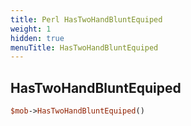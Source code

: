 ```yaml
---
title: Perl HasTwoHandBluntEquiped
weight: 1
hidden: true
menuTitle: HasTwoHandBluntEquiped
---
```

## HasTwoHandBluntEquiped
```perl
$mob->HasTwoHandBluntEquiped()
```